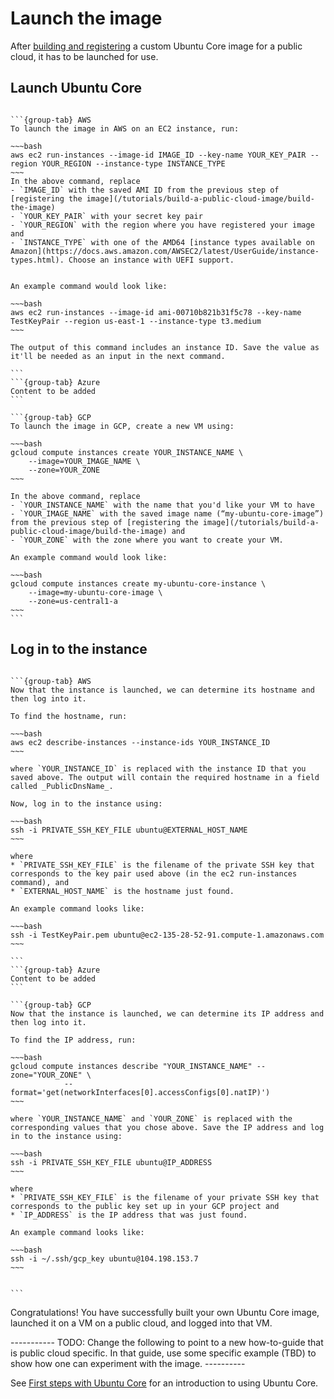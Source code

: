 # Launch the image

After [building and registering](/tutorials/build-a-public-cloud-image/build-the-image) a custom Ubuntu Core image for a public cloud, it has to be launched for use.

## Launch Ubuntu Core

````{tabs}

```{group-tab} AWS
To launch the image in AWS on an EC2 instance, run:

~~~bash
aws ec2 run-instances --image-id IMAGE_ID --key-name YOUR_KEY_PAIR --region YOUR_REGION --instance-type INSTANCE_TYPE 
~~~
In the above command, replace 
- `IMAGE_ID` with the saved AMI ID from the previous step of [registering the image](/tutorials/build-a-public-cloud-image/build-the-image)
- `YOUR_KEY_PAIR` with your secret key pair 
- `YOUR_REGION` with the region where you have registered your image and 
- `INSTANCE_TYPE` with one of the AMD64 [instance types available on Amazon](https://docs.aws.amazon.com/AWSEC2/latest/UserGuide/instance-types.html). Choose an instance with UEFI support. 


An example command would look like:

~~~bash
aws ec2 run-instances --image-id ami-00710b821b31f5c78 --key-name TestKeyPair --region us-east-1 --instance-type t3.medium 
~~~

The output of this command includes an instance ID. Save the value as it'll be needed as an input in the next command.

```
```{group-tab} Azure
Content to be added
```

```{group-tab} GCP
To launch the image in GCP, create a new VM using:

~~~bash
gcloud compute instances create YOUR_INSTANCE_NAME \
    --image=YOUR_IMAGE_NAME \
    --zone=YOUR_ZONE
~~~

In the above command, replace 
- `YOUR_INSTANCE_NAME` with the name that you'd like your VM to have
- `YOUR_IMAGE_NAME` with the saved image name (“my-ubuntu-core-image”) from the previous step of [registering the image](/tutorials/build-a-public-cloud-image/build-the-image) and
- `YOUR_ZONE` with the zone where you want to create your VM. 

An example command would look like:

~~~bash
gcloud compute instances create my-ubuntu-core-instance \
    --image=my-ubuntu-core-image \
    --zone=us-central1-a
~~~
```
````

## Log in to the instance

````{tabs}

```{group-tab} AWS
Now that the instance is launched, we can determine its hostname and then log into it.

To find the hostname, run:

~~~bash
aws ec2 describe-instances --instance-ids YOUR_INSTANCE_ID
~~~

where `YOUR_INSTANCE_ID` is replaced with the instance ID that you saved above. The output will contain the required hostname in a field called _PublicDnsName_. 

Now, log in to the instance using:

~~~bash
ssh -i PRIVATE_SSH_KEY_FILE ubuntu@EXTERNAL_HOST_NAME
~~~

where 
* `PRIVATE_SSH_KEY_FILE` is the filename of the private SSH key that corresponds to the key pair used above (in the ec2 run-instances command), and
* `EXTERNAL_HOST_NAME` is the hostname just found.

An example command looks like:

~~~bash
ssh -i TestKeyPair.pem ubuntu@ec2-135-28-52-91.compute-1.amazonaws.com
~~~

```
```{group-tab} Azure
Content to be added
```

```{group-tab} GCP
Now that the instance is launched, we can determine its IP address and then log into it.

To find the IP address, run:

~~~bash
gcloud compute instances describe "YOUR_INSTANCE_NAME" --zone="YOUR_ZONE" \
            --format='get(networkInterfaces[0].accessConfigs[0].natIP)')
~~~

where `YOUR_INSTANCE_NAME` and `YOUR_ZONE` is replaced with the corresponding values that you chose above. Save the IP address and log in to the instance using:

~~~bash
ssh -i PRIVATE_SSH_KEY_FILE ubuntu@IP_ADDRESS
~~~

where 
* `PRIVATE_SSH_KEY_FILE` is the filename of your private SSH key that corresponds to the public key set up in your GCP project and
* `IP_ADDRESS` is the IP address that was just found.

An example command looks like:

~~~bash
ssh -i ~/.ssh/gcp_key ubuntu@104.198.153.7
~~~


```
````

Congratulations! You have successfully built your own Ubuntu Core image, launched it on a VM on a public cloud, and logged into that VM.

----------- TODO: Change the following to point to a new how-to-guide that is public cloud specific. In that guide, use some specific example (TBD) to show how one can experiment with the image. ----------

See [First steps with Ubuntu Core](/how-to-guides/using-ubuntu-core) for an introduction to using Ubuntu Core.

